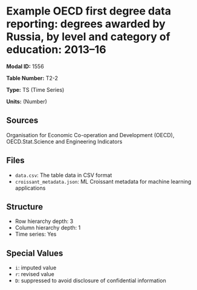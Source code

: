 # Example OECD first degree data reporting: degrees awarded by Russia, by level and category of education: 2013–16

**Modal ID:** 1556

**Table Number:** T2-2

**Type:** TS (Time Series)

**Units:** (Number)

## Sources

Organisation for Economic Co-operation and Development (OECD), OECD.Stat.Science and Engineering Indicators

## Files

- `data.csv`: The table data in CSV format
- `croissant_metadata.json`: ML Croissant metadata for machine learning applications

## Structure

- Row hierarchy depth: 3
- Column hierarchy depth: 1
- Time series: Yes

## Special Values

- `i`: imputed value
- `r`: revised value
- `D`: suppressed to avoid disclosure of confidential information
